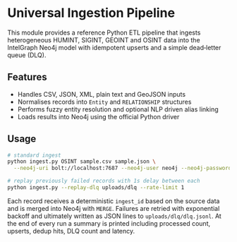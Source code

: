 # Universal Ingestion Pipeline

This module provides a reference Python ETL pipeline that ingests heterogeneous
HUMINT, SIGINT, GEOINT and OSINT data into the IntelGraph Neo4j model with
idempotent upserts and a simple dead‑letter queue (DLQ).

## Features

- Handles CSV, JSON, XML, plain text and GeoJSON inputs
- Normalises records into `Entity` and `RELATIONSHIP` structures
- Performs fuzzy entity resolution and optional NLP driven alias linking
- Loads results into Neo4j using the official Python driver

## Usage

```bash
# standard ingest
python ingest.py OSINT sample.csv sample.json \
  --neo4j-uri bolt://localhost:7687 --neo4j-user neo4j --neo4j-password password

# replay previously failed records with 1s delay between each
python ingest.py --replay-dlq uploads/dlq --rate-limit 1
```

Each record receives a deterministic `ingest_id` based on the source data and
is merged into Neo4j with `MERGE`. Failures are retried with exponential
backoff and ultimately written as JSON lines to `uploads/dlq/dlq.jsonl`. At the
end of every run a summary is printed including processed count, upserts,
dedup hits, DLQ count and latency.
